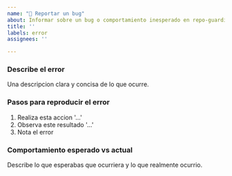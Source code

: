 ```yaml
---
name: "🐛 Reportar un bug"
about: Informar sobre un bug o comportamiento inesperado en repo-guardian
title: ''
labels: error
assignees: ''

---
```


### Describe el error

Una descripcion clara y concisa de lo que ocurre.

### Pasos para reproducir el error

1. Realiza esta accion '...'
2. Observa este resultado '...'
3. Nota el error

### Comportamiento esperado vs actual

Describe lo que esperabas que ocurriera y lo que realmente ocurrio.